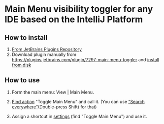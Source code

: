 # Main Menu visibility toggler for any IDE based on the IntelliJ Platform

## How to install

1. [From JetBrains Plugins Repository](https://www.jetbrains.com/help/idea/installing-updating-and-uninstalling-repository-plugins.html)
2. Download plugin manually from https://plugins.jetbrains.com/plugin/7297-main-menu-toggler and [install from disk](https://www.jetbrains.com/help/idea/installing-a-plugin-from-the-disk.html)

## How to use

1. Form the main menu: View | Main Menu.

2. [Find action](https://www.jetbrains.com/help/idea/navigating-to-action.html) "Toggle Main Menu" and call it. (You can use ["Search everywhere"](https://www.jetbrains.com/help/idea/searching-everywhere.html)(Double-press Shift) for that)

3. Assign a shortcut in [settings](https://www.jetbrains.com/help/idea/keymap.html) (find "Toggle Main Menu") and use it.

